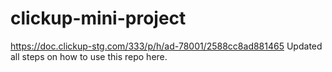 # clickup-mini-project
https://doc.clickup-stg.com/333/p/h/ad-78001/2588cc8ad881465
Updated all steps on how to use this repo here.
